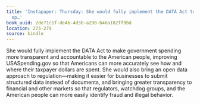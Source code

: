 ```yaml
---
title: 'Instapaper: Thursday: She would fully implement the DATA Act to make government
  sp…'
book_uuid: 2de71c1f-de4b-4d3b-a298-b46a182ff9bd
location: 275-279
source: kindle
---
```


She would fully implement the DATA Act to make government spending more transparent and accountable to the American people, improving USASpending.gov so that Americans can more accurately see how and where their taxpayer dollars are spent. She would also bring an open data approach to regulation—making it easier for businesses to submit structured data instead of documents, and bringing greater transparency to financial and other markets so that regulators, watchdog groups, and the American people can more easily identify fraud and illegal behavior.